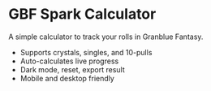 # GBF Spark Calculator

A simple calculator to track your rolls in Granblue Fantasy.
- Supports crystals, singles, and 10-pulls
- Auto-calculates live progress
- Dark mode, reset, export result
- Mobile and desktop friendly
